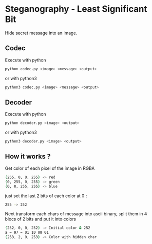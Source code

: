 # Steganography - Least Significant Bit

Hide secret message into an image.

## Codec

Execute with python
```bash
python codec.py <image> <message> <output>
```
or with python3
```bash
python3 codec.py <image> <message> <output>
```

## Decoder

Execute with python
```bash
python decoder.py <image> <output>
```
or with python3
```bash
python3 decoder.py <image> <output>
```

## How it works ?

Get color of each pixel of the image in RGBA
```bash
(255, 0, 0, 255) -> red
(0, 255, 0, 255) -> green
(0, 0, 255, 255) -> blue
```
just set the last 2 bits of each color at 0 : 
```bash
255 -> 252
```
Next transform each chars of message into ascii binary, split them in 4 blocs of 2 bits and put it into colors
```bash
(252, 0, 0, 252) -> Initial color & 252
a = 97 = 01 10 00 01
(253, 2, 0, 253) -> Color with hidden char
```